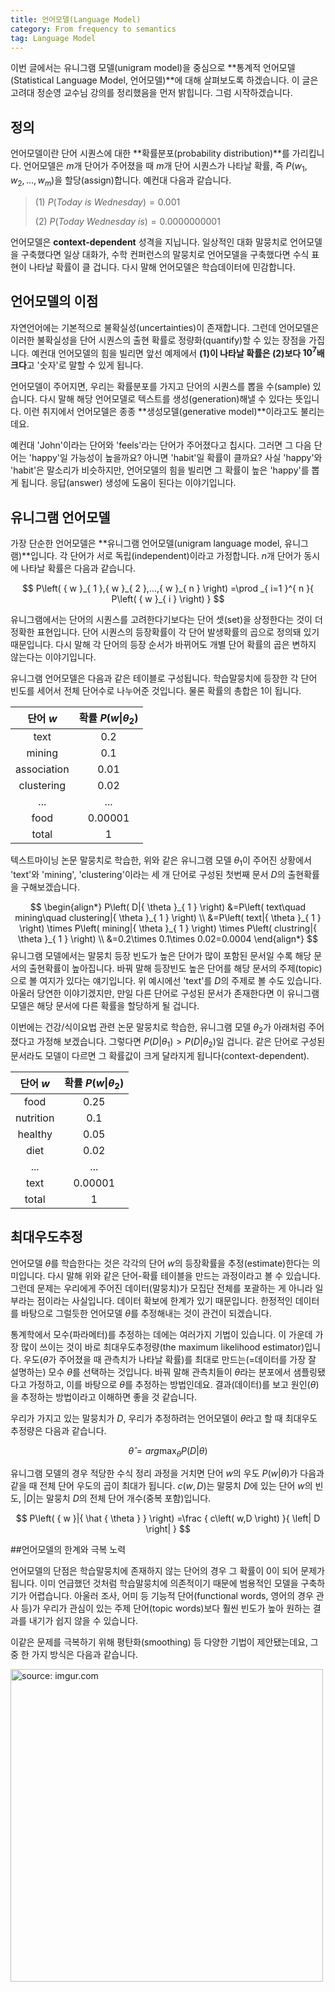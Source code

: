 ```yaml
---
title: 언어모델(Language Model)
category: From frequency to semantics
tag: Language Model
---
```


이번 글에서는 유니그램 모델(unigram model)을 중심으로 **통계적 언어모델(Statistical Language Model, 언어모델)**에 대해 살펴보도록 하겠습니다. 이 글은 고려대 정순영 교수님 강의를 정리했음을 먼저 밝힙니다. 그럼 시작하겠습니다.





## 정의

언어모델이란 단어 시퀀스에 대한 **확률분포(probability distribution)**를 가리킵니다. 언어모델은 $m$개 단어가 주어졌을 때 $m$개 단어 시퀀스가 나타날 확률, 즉 $P(w_1, w_2, ..., w_m)$을 할당(assign)합니다. 예컨대 다음과 같습니다.

> (1) $P(Today\ is\ Wednesday)=0.001$
>
> (2) $P(Today\ Wednesday\ is)=0.0000000001$

언어모델은 **context-dependent** 성격을 지닙니다. 일상적인 대화 말뭉치로 언어모델을 구축했다면 일상 대화가, 수학 컨퍼런스의 말뭉치로 언어모델을 구축했다면 수식 표현이 나타날 확률이 클 겁니다. 다시 말해 언어모델은 학습데이터에 민감합니다.





## 언어모델의 이점

자연언어에는 기본적으로 불확실성(uncertainties)이 존재합니다. 그런데 언어모델은 이러한 불확실성을 단어 시퀀스의 출현 확률로 정량화(quantify)할 수 있는 장점을 가집니다. 예컨대 언어모델의 힘을 빌리면 앞선 예제에서 **(1)이 나타날 확률은 (2)보다 $10^7$배 크다**고 '숫자'로 말할 수 있게 됩니다.

언어모델이 주어지면, 우리는 확률분포를 가지고 단어의 시퀀스를 뽑을 수(sample) 있습니다. 다시 말해 해당 언어모델로 텍스트를 생성(generation)해낼 수 있다는 뜻입니다. 이런 취지에서 언어모델은 종종 **생성모델(generative model)**이라고도 불리는데요. 

예컨대 'John'이라는 단어와 'feels'라는 단어가 주어졌다고 칩시다. 그러면 그 다음 단어는 'happy'일 가능성이 높을까요? 아니면 'habit'일 확률이 클까요? 사실 'happy'와 'habit'은 말소리가 비슷하지만, 언어모델의 힘을 빌리면 그 확률이 높은 'happy'를 뽑게 됩니다. 응답(answer) 생성에 도움이 된다는 이야기입니다.





## 유니그램 언어모델

가장 단순한 언어모델은 **유니그램 언어모델(unigram language model, 유니그램)**입니다. 각 단어가 서로 독립(independent)이라고 가정합니다. $n$개 단어가 동시에 나타날 확률은 다음과 같습니다.



$$
P\left( { w }_{ 1 },{ w }_{ 2 },...,{ w }_{ n } \right) =\prod _{ i=1 }^{ n }{ P\left( { w }_{ i } \right)  }
$$


유니그램에서는 단어의 시퀀스를 고려한다기보다는 단어 셋(set)을 상정한다는 것이 더 정확한 표현입니다. 단어 시퀀스의 등장확률이 각 단어 발생확률의 곱으로 정의돼 있기 때문입니다. 다시 말해 각 단어의 등장 순서가 바뀌어도 개별 단어 확률의 곱은 변하지 않는다는 이야기입니다. 

유니그램 언어모델은 다음과 같은 테이블로 구성됩니다. 학습말뭉치에 등장한 각 단어 빈도를 세어서 전체 단어수로 나누어준 것입니다. 물론 확률의 총합은 1이 됩니다.

|   단어 $w$    | 확률 $P(w$\|$θ_2)$ |
| :---------: | :--------------: |
|    text     |       0.2        |
|   mining    |       0.1        |
| association |       0.01       |
| clustering  |       0.02       |
|     ...     |       ...        |
|    food     |     0.00001      |
|    total    |        1         |

텍스트마이닝 논문 말뭉치로 학습한, 위와 같은 유니그램 모델 $θ_1$이 주어진 상황에서 'text'와 'mining', 'clustering'이라는 세 개 단어로 구성된 첫번째 문서 $D$의 출현확률을 구해보겠습니다.



$$
\begin{align*}
P\left( D|{ \theta  }_{ 1 } \right) &=P\left( text\quad mining\quad clustering|{ \theta  }_{ 1 } \right) \\ &=P\left( text|{ \theta  }_{ 1 } \right) \times P\left( mining|{ \theta  }_{ 1 } \right) \times P\left( clustring|{ \theta  }_{ 1 } \right) \\ &=0.2\times 0.1\times 0.02=0.0004
\end{align*}
$$
유니그램 모델에서는 말뭉치 등장 빈도가 높은 단어가 많이 포함된 문서일 수록 해당 문서의 출현확률이 높아집니다. 바꿔 말해 등장빈도 높은 단어를 해당 문서의 주제(topic)으로 볼 여지가 있다는 얘기입니다. 위 예시에선 'text'를 $D$의 주제로 볼 수도 있습니다. 아울러 당연한 이야기겠지만, 만일 다른 단어로 구성된 문서가 존재한다면 이 유니그램 모델은 해당 문서에 다른 확률을 할당하게 될 겁니다. 

이번에는 건강/식이요법 관련 논문 말뭉치로 학습한, 유니그램 모델 $θ_2$가 아래처럼 주어졌다고 가정해 보겠습니다. 그렇다면 $P(D$\|$θ_1)>P(D$\|$θ_2)$일 겁니다. 같은 단어로 구성된 문서라도 모델이 다르면 그 확률값이 크게 달라지게 됩니다(context-dependent).

|  단어 $w$   | 확률 $P(w$\|$θ_2)$ |
| :-------: | :--------------: |
|   food    |       0.25       |
| nutrition |       0.1        |
|  healthy  |       0.05       |
|   diet    |       0.02       |
|    ...    |       ...        |
|   text    |     0.00001      |
|   total   |        1         |





## 최대우도추정

언어모델 $θ$를 학습한다는 것은 각각의 단어 $w$의 등장확률을 추정(estimate)한다는 의미입니다. 다시 말해 위와 같은 단어-확률 테이블을 만드는 과정이라고 볼 수 있습니다. 그런데 문제는 우리에게 주어진 데이터(말뭉치)가 모집단 전체를 포괄하는 게 아니라 일부라는 점이라는 사실입니다. 데이터 확보에 한계가 있기 때문입니다. 한정적인 데이터를 바탕으로 그럴듯한 언어모델 $θ$를 추정해내는 것이 관건이 되겠습니다.

통계학에서 모수(파라메터)를 추정하는 데에는 여러가지 기법이 있습니다. 이 가운데 가장 많이 쓰이는 것이 바로 최대우도추정량(the maximum likelihood estimator)입니다. 우도($θ$가 주어졌을 때 관측치가 나타날 확률)를 최대로 만드는(=데이터를 가장 잘 설명하는) 모수 $θ$를 선택하는 것입니다. 바꿔 말해 관측치들이 $θ$라는 분포에서 샘플링됐다고 가정하고, 이를 바탕으로 $θ$를 추정하는 방법인데요. 결과(데이터)를 보고 원인($θ$)을 추정하는 방법이라고 이해하면 좋을 것 같습니다. 

우리가 가지고 있는 말뭉치가 $D$, 우리가 추정하려는 언어모델이 $θ$라고 할 때 최대우도추정량은 다음과 같습니다.


$$
\hat { \theta  } =arg\max _{ \theta  }{ P\left( { D }|{ \theta  } \right)  } 
$$


유니그램 모델의 경우 적당한 수식 정리 과정을 거치면 단어 $w$의 우도 $P(w$\|$θ)$가 다음과 같을 때 전체 단어 우도의 곱이 최대가 됩니다. $c(w, D)$는 말뭉치 $D$에 있는 단어 $w$의 빈도, \|$D$\|는 말뭉치 $D$의 전체 단어 개수(중복 포함)입니다.


$$
P\left( { w }|{ \hat { \theta  }  } \right) =\frac { c\left( w,D \right)  }{ \left| D \right|  } 
$$




##언어모델의 한계와 극복 노력

언어모델의 단점은 학습말뭉치에 존재하지 않는 단어의 경우 그 확률이 0이 되어 문제가 됩니다. 이미 언급했던 것처럼 학습말뭉치에 의존적이기 때문에 범용적인 모델을 구축하기가 어렵습니다. 아울러 조사, 어미 등 기능적 단어(functional words, 영어의 경우 관사 등)가 우리가 관심이 있는 주제 단어(topic words)보다 훨씬 빈도가 높아 원하는 결과를 내기가 쉽지 않을 수 있습니다. 

이같은 문제를 극복하기 위해 평탄화(smoothing) 등 다양한 기법이 제안됐는데요, 그 중 한 가지 방식은 다음과 같습니다.



<a href="https://imgur.com/bVp9A0X"><img src="https://i.imgur.com/bVp9A0X.png" width="500px" title="source: imgur.com" /></a>



